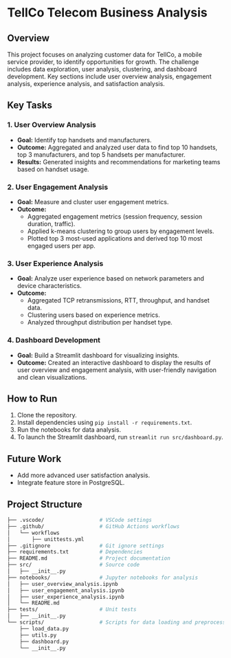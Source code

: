 # TellCo Telecom Business Analysis

## Overview
This project focuses on analyzing customer data for TellCo, a mobile service provider, to identify opportunities for growth. The challenge includes data exploration, user analysis, clustering, and dashboard development. Key sections include user overview analysis, engagement analysis, experience analysis, and satisfaction analysis.



## Key Tasks 

### 1. User Overview Analysis
- **Goal:** Identify top handsets and manufacturers.
- **Outcome:** Aggregated and analyzed user data to find top 10 handsets, top 3 manufacturers, and top 5 handsets per manufacturer.
- **Results:** Generated insights and recommendations for marketing teams based on handset usage.

### 2. User Engagement Analysis
- **Goal:** Measure and cluster user engagement metrics.
- **Outcome:** 
  - Aggregated engagement metrics (session frequency, session duration, traffic).
  - Applied k-means clustering to group users by engagement levels.
  - Plotted top 3 most-used applications and derived top 10 most engaged users per app.

### 3. User Experience Analysis
- **Goal:** Analyze user experience based on network parameters and device characteristics.
- **Outcome:** 
  - Aggregated TCP retransmissions, RTT, throughput, and handset data.
  - Clustering users based on experience metrics.
  - Analyzed throughput distribution per handset type.

### 4. Dashboard Development
- **Goal:** Build a Streamlit dashboard for visualizing insights.
- **Outcome:** Created an interactive dashboard to display the results of user overview and engagement analysis, with user-friendly navigation and clean visualizations.

## How to Run
1. Clone the repository.
2. Install dependencies using `pip install -r requirements.txt`.
3. Run the notebooks for data analysis.
4. To launch the Streamlit dashboard, run `streamlit run src/dashboard.py`.

## Future Work
- Add more advanced user satisfaction analysis.
- Integrate feature store in PostgreSQL.

## Project Structure
```bash
├── .vscode/                  # VSCode settings
├── .github/                  # GitHub Actions workflows
│   └── workflows
│       ├── unittests.yml
├── .gitignore                # Git ignore settings
├── requirements.txt          # Dependencies
├── README.md                 # Project documentation
├── src/                      # Source code
│   ├── __init__.py
├── notebooks/                # Jupyter notebooks for analysis
│   ├── user_overview_analysis.ipynb
│   ├── user_engagement_analysis.ipynb
│   ├── user_experience_analysis.ipynb
│   └── README.md
├── tests/                    # Unit tests
│   ├── __init__.py
└── scripts/                  # Scripts for data loading and preprocessing
    ├── load_data.py
    ├── utils.py
    ├── dashboard.py
    └── __init__.py

